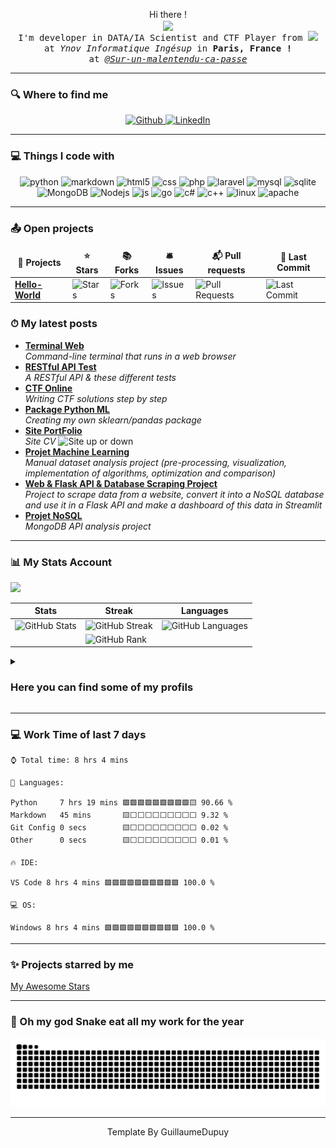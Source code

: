 <p align="center">Hi there ! <br> 
  <samp>
    <img  align="center" src="https://readme-typing-svg.herokuapp.com/?lines=👋%20I%27m%20Guillaume,;Welcome+To%20My%20Github%20Profile.&font=Fira%20Code&center=true&width=380&height=50" 
       style="max-width: 100%;">
    <br>I'm developer in DATA/IA Scientist and CTF Player from <img src="https://cdn-icons-png.flaticon.com/512/197/197560.png" width="13"/>
    <br>at <em>Ynov Informatique Ingésup</em> in <b>Paris, France !</b>
    <br>at <a href="https://github.com/Sur-un-malentendu-ca-passe"><em>@Sur-un-malentendu-ca-passe</em></a>
  </samp>
</p>

<hr>

<h3>🔍 Where to find me</h3>

<p align="center">
  <a href="https://github.com/GuillaumeDupuy" target="_blank">
    <img alt="Github" src="https://img.shields.io/badge/GitHub-%2312100E.svg?&style=for-the-badge&logo=Github&logoColor=white" />
  </a> 
  <a href="https://www.linkedin.com/in/guillaume-dupuy/" target="_blank">
    <img alt="LinkedIn" src="https://img.shields.io/badge/linkedin-%230077B5.svg?&style=for-the-badge&logo=linkedin&logoColor=white" />
  </a>
</p>

<hr>

<h3>💻 Things I code with</h3>

<p align="center">
  <img alt="python" src="https://img.shields.io/badge/python-3670A0?style=for-the-badge&logo=python&logoColor=ffdd54" />
  <img alt="markdown" src="https://img.shields.io/badge/markdown-%23000000.svg?style=for-the-badge&logo=markdown&logoColor=white" />
  <img alt="html5" src="https://img.shields.io/badge/HTML5-E34F26?style=for-the-badge&logo=html5&logoColor=white" />
  <img alt="css" src="https://img.shields.io/badge/CSS-239120?&style=for-the-badge&logo=css3&logoColor=white" />
  <img alt="php" src="https://img.shields.io/badge/PHP-777BB4?style=for-the-badge&logo=php&logoColor=white" />
  <img alt="laravel" src="https://img.shields.io/badge/Laravel-FF2D20?style=for-the-badge&logo=laravel&logoColor=white" />
  <img alt="mysql" src="https://img.shields.io/badge/MySQL-00000F?style=for-the-badge&logo=mysql&logoColor=white" />
  <img alt="sqlite" src="https://img.shields.io/badge/SQLite-07405E?style=for-the-badge&logo=sqlite&logoColor=white" />
  <img alt="MongoDB" src="https://img.shields.io/badge/MongoDB-4EA94B?style=for-the-badge&logo=mongodb&logoColor=white" />
  <img alt="Nodejs" src="https://img.shields.io/badge/Node.js-43853D?style=for-the-badge&logo=node.js&logoColor=white" />
  <img alt="js" src="https://img.shields.io/badge/JavaScript-F7DF1E?style=for-the-badge&logo=javascript&logoColor=black" />
  <img alt="go" src="https://img.shields.io/badge/go-%2300ADD8.svg?style=for-the-badge&logo=go&logoColor=white"/>
  <img alt="c#" src="https://img.shields.io/badge/C%23-239120?style=for-the-badge&logo=c-sharp&logoColor=white" />
  <img alt="c++" src="https://img.shields.io/badge/C%2B%2B-00599C?style=for-the-badge&logo=c%2B%2B&logoColor=white" />
  <img alt="linux" src="https://img.shields.io/badge/Linux-FCC624?style=for-the-badge&logo=linux&logoColor=black"/>
  <img alt="apache" src="https://img.shields.io/badge/apache-%23D42029.svg?style=for-the-badge&logo=apache&logoColor=white"/>
</p>

<hr>

<h3>📤 Open projects</h3>

<table>
  <thead align="center">
    <tr>
      <td><b>📂 Projects</b></td>
      <td><b>⭐ Stars</b></td>
      <td><b>📚 Forks</b></td>
      <td><b>🛎 Issues</b></td>
      <td><b>📬 Pull requests</b></td>
      <td><b>🔨 Last Commit</b></td>
    </tr>
  </thead>
  <tbody>
    <tr>
      <td><a href="https://github.com/tot0p/Hello-World"><b>Hello-World</b></a></td>
      <td><img alt="Stars" src="https://img.shields.io/github/stars/tot0p/Hello-World.svg"/></td>
      <td><img alt="Forks" src="https://img.shields.io/github/forks/tot0p/Hello-World.svg"/></td>
      <td><img alt="Issues" src="https://img.shields.io/github/issues/tot0p/Hello-World.svg"/></td>
      <td><img alt="Pull Requests" src="https://img.shields.io/github/issues-pr/tot0p/Hello-World.svg"/></td>
      <td><img alt="Last Commit" src="https://img.shields.io/github/last-commit/tot0p/Hello-World.svg"></img> </td>
    </tr>
  </tbody>
</table>

<h3>⏱ My latest posts</h3>
<ul>
  <li><a href="https://github.com/GuillaumeDupuy/Terminal-Web"><b>Terminal Web</b></a><br/><i>Command-line terminal that runs in a web browser</i></li>
  <li><a href="https://github.com/GuillaumeDupuy/restfulapi-with-tests"><b>RESTful API Test</b></a><br/><i>A RESTful API & these different tests</i></li>
  <li><a href="https://github.com/GuillaumeDupuy/CTF"><b>CTF Online</b></a><br/><i>Writing CTF solutions step by step</i></li>
  <li><a href="https://github.com/FeitanSama/mlutils"><b>Package Python ML</b></a><br/><i>Creating my own sklearn/pandas package</i></li>
  <li><a href="https://guillaumedupuy.fr/"><b>Site PortFolio</b></a><br/><i>Site CV </i><img alt="Site up or down" src="https://img.shields.io/website-up-down-green-red/http/guillaumedupuy.fr.svg"/></li>
  <li><a href="https://github.com/GuillaumeDupuy/Machine-Learning"><b>Projet Machine Learning</b></a><br/><i>Manual dataset analysis project (pre-processing, visualization, implementation of algorithms, optimization and comparison)</i></li>
  <li><a href="https://github.com/GuillaumeDupuy/Scraping_Python"><b>Web & Flask API & Database Scraping Project</b></a><br/><i>Project to scrape data from a website, convert it into a NoSQL database and use it in a Flask API and make a dashboard of this data in Streamlit</i></li>
  <li><a href="https://github.com/GuillaumeDupuy/Projet_NoSQL"><b>Projet NoSQL</b></a><br/><i>MongoDB API analysis project</i></li>
</ul>

<hr>

<h3>📊 My Stats Account</h3>

![](https://activity-graph.herokuapp.com/graph?username=guillaumedupuy&theme=react-dark)


|Stats |Streak |Languages
|---|---|---|
|![GitHub Stats](https://github-readme-stats.vercel.app/api?username=GuillaumeDupuy&theme=bear&count_private=true&card_width=8&include_all_commits=true&show_icons=true&hide=Issues)|![GitHub Streak](https://github-readme-streak-stats.herokuapp.com/?user=GuillaumeDupuy&theme=bear&hide_border=true)|![GitHub Languages](https://github-readme-stats.vercel.app/api/top-langs/?username=GuillaumeDupuy&theme=bear&hide_border=true&layout=compact&langs_count=10&hide=Jupyter%20Notebook)
||![GitHub Rank](https://github-profile-trophy.vercel.app/?username=GuillaumeDupuy&theme=dracula&title=Commits,Repositories,Followers,MultiLanguage,PullRequest,Stars)

<details>
  <summary><h3>Here you can find some of my profils</h3></summary>
  <a href="https://www.hackerrank.com/GuillaumeDupuy"><img align="left" alt="HackerRank" width="40px" src="https://upload.wikimedia.org/wikipedia/commons/6/65/HackerRank_logo.png" style="max-width: 100%;"></a>
  <a href="https://ctflearn.com/user/Varius93"><img align="left" alt="CTFlearn" width="90px" src="https://deskel.github.io/assets/images/ctflearn/logo.png" style="max-width: 100%;"></a>
  <a href="https://www.42ctf.org/en/scoreboard/?page=3"><img align="left" alt="42CTF" width="40px" src="img/42ctf_logo.png" style="max-width: 100%;"></a>
  <a href="https://www.root-me.org/Varius-719910?lang=fr#0d377b7ef72617e4dfeae258abfcf389"><img align="left" alt="RootMe" width="40px" src="img/rootme.svg" style="max-width: 100%;"></a>
  <a href="https://www.codingame.com/profile/d14c23439c339700804998724f41533d2814925"><img align="left" alt="Codingame" width="180px" src="img/codingame-logo.png" style="max-width: 100%;"></a>
  <br><br>
</details>

<hr>

<h3>💻 Work Time of last 7 days</h3>

<!--WAKATIME-->
```text
⌚ Total time: 8 hrs 4 mins

💬 Languages:

Python     7 hrs 19 mins 🟩🟩🟩🟩🟩🟩🟩🟩🟩🟨 90.66 %
Markdown   45 mins       🟨⬜⬜⬜⬜⬜⬜⬜⬜⬜ 9.32 %
Git Config 0 secs        🟨⬜⬜⬜⬜⬜⬜⬜⬜⬜ 0.02 %
Other      0 secs        🟨⬜⬜⬜⬜⬜⬜⬜⬜⬜ 0.01 %

🔥 IDE:

VS Code 8 hrs 4 mins 🟩🟩🟩🟩🟩🟩🟩🟩🟩🟩 100.0 %

💻 OS:

Windows 8 hrs 4 mins 🟩🟩🟩🟩🟩🟩🟩🟩🟩🟩 100.0 %
```
<!--/WAKATIME-->

<hr>

<h3>✨ Projects starred by me</h3>

[My Awesome Stars](https://guillaumedupuy.github.io/my-awesome-stars/)

<hr>

<h3>🐍 Oh my god Snake eat all my work for the year</h3>

<picture>
  <source media="(prefers-color-scheme: dark)" srcset="https://raw.githubusercontent.com/GuillaumeDupuy/GuillaumeDupuy/output/github-contribution-grid-snake-dark.svg">
  <source media="(prefers-color-scheme: light)" srcset="https://raw.githubusercontent.com/GuillaumeDupuy/GuillaumeDupuy/output/github-contribution-grid-snake.svg">
  <img alt="github contribution grid snake animation" src="https://raw.githubusercontent.com/GuillaumeDupuy/GuillaumeDupuy/output/github-contribution-grid-snake.svg">
</picture>

<hr>

<p align="center">Template By GuillaumeDupuy</p>
